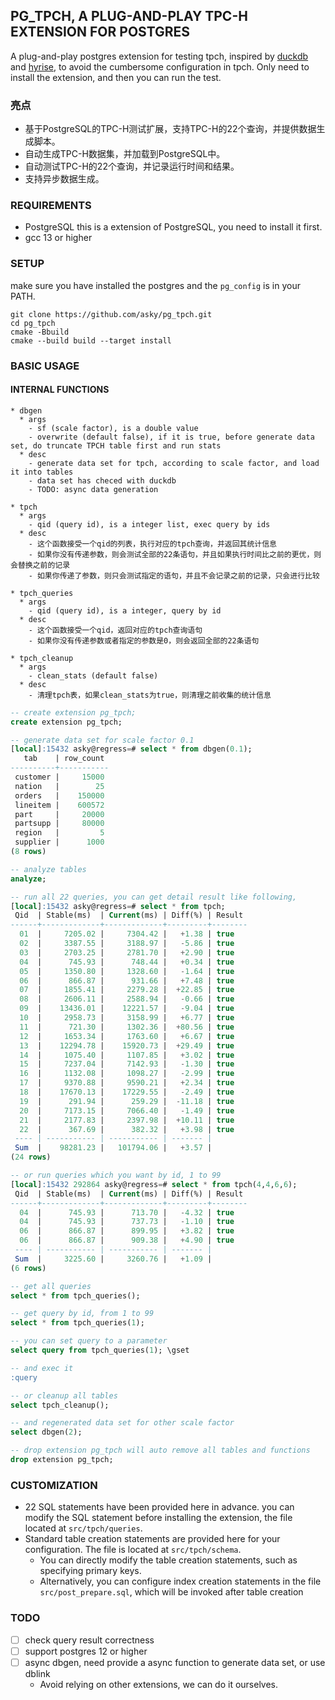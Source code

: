 ## PG_TPCH, A PLUG-AND-PLAY TPC-H EXTENSION FOR POSTGRES

A plug-and-play postgres extension for testing tpch, inspired by [duckdb](https://github.com/duckdb/duckdb.git) and [hyrise](https://github.com/hyrise/hyrise.git), to avoid the cumbersome configuration in tpch. Only need to install the extension, and then you can run the test.

### 亮点

- 基于PostgreSQL的TPC-H测试扩展，支持TPC-H的22个查询，并提供数据生成脚本。
- 自动生成TPC-H数据集，并加载到PostgreSQL中。
- 自动测试TPC-H的22个查询，并记录运行时间和结果。
- 支持异步数据生成。


### REQUIREMENTS

- PostgreSQL
    this is a extension of PostgreSQL, you need to install it first.
- gcc 13 or higher

### SETUP

make sure you have installed the postgres and the `pg_config` is in your PATH.

```
git clone https://github.com/asky/pg_tpch.git
cd pg_tpch
cmake -Bbuild
cmake --build build --target install
```

### BASIC USAGE

#### INTERNAL FUNCTIONS

```
* dbgen 
  * args
    - sf (scale factor), is a double value
    - overwrite (default false), if it is true, before generate data set, do truncate TPCH table first and run stats
  * desc
    - generate data set for tpch, according to scale factor, and load it into tables
    - data set has checed with duckdb
    - TODO: async data generation

* tpch
  * args
    - qid (query id), is a integer list, exec query by ids
  * desc
    - 这个函数接受一个qid的列表，执行对应的tpch查询，并返回其统计信息
    - 如果你没有传递参数，则会测试全部的22条语句，并且如果执行时间比之前的更优，则会替换之前的记录
    - 如果你传递了参数，则只会测试指定的语句，并且不会记录之前的记录，只会进行比较

* tpch_queries
  * args
    - qid (query id), is a integer, query by id
  * desc
    - 这个函数接受一个qid，返回对应的tpch查询语句
    - 如果你没有传递参数或者指定的参数是0，则会返回全部的22条语句

* tpch_cleanup
  * args
    - clean_stats (default false)
  * desc
    - 清理tpch表，如果clean_stats为true，则清理之前收集的统计信息

```

```sql
-- create extension pg_tpch;
create extension pg_tpch;

-- generate data set for scale factor 0.1
[local]:15432 asky@regress=# select * from dbgen(0.1);
   tab    | row_count
----------+-----------
 customer |     15000
 nation   |        25
 orders   |    150000
 lineitem |    600572
 part     |     20000
 partsupp |     80000
 region   |         5
 supplier |      1000
(8 rows)

-- analyze tables
analyze;

-- run all 22 queries, you can get detail result like following,
[local]:15432 asky@regress=# select * from tpch;
 Qid  | Stable(ms)  | Current(ms) | Diff(%) | Result
------+-------------+-------------+---------+--------
  01  |     7205.02 |     7304.42 |   +1.38 | true
  02  |     3387.55 |     3188.97 |   -5.86 | true
  03  |     2703.25 |     2781.70 |   +2.90 | true
  04  |      745.93 |      748.44 |   +0.34 | true
  05  |     1350.80 |     1328.60 |   -1.64 | true
  06  |      866.87 |      931.66 |   +7.48 | true
  07  |     1855.41 |     2279.28 |  +22.85 | true
  08  |     2606.11 |     2588.94 |   -0.66 | true
  09  |    13436.01 |    12221.57 |   -9.04 | true
  10  |     2958.73 |     3158.99 |   +6.77 | true
  11  |      721.30 |     1302.36 |  +80.56 | true
  12  |     1653.34 |     1763.60 |   +6.67 | true
  13  |    12294.78 |    15920.73 |  +29.49 | true
  14  |     1075.40 |     1107.85 |   +3.02 | true
  15  |     7237.04 |     7142.93 |   -1.30 | true
  16  |     1132.08 |     1098.27 |   -2.99 | true
  17  |     9370.88 |     9590.21 |   +2.34 | true
  18  |    17670.13 |    17229.55 |   -2.49 | true
  19  |      291.94 |      259.29 |  -11.18 | true
  20  |     7173.15 |     7066.40 |   -1.49 | true
  21  |     2177.83 |     2397.98 |  +10.11 | true
  22  |      367.69 |      382.32 |   +3.98 | true
 ---- | ----------- | ----------- | ------- |
 Sum  |    98281.23 |   101794.06 |   +3.57 |
(24 rows)

-- or run queries which you want by id, 1 to 99
[local]:15432 292864 asky@regress=# select * from tpch(4,4,6,6);
 Qid  | Stable(ms)  | Current(ms) | Diff(%) | Result
------+-------------+-------------+---------+--------
  04  |      745.93 |      713.70 |   -4.32 | true
  04  |      745.93 |      737.73 |   -1.10 | true
  06  |      866.87 |      899.95 |   +3.82 | true
  06  |      866.87 |      909.38 |   +4.90 | true
 ---- | ----------- | ----------- | ------- |
 Sum  |     3225.60 |     3260.76 |   +1.09 |
(6 rows)

-- get all queries
select * from tpch_queries();

-- get query by id, from 1 to 99
select * from tpch_queries(1);

-- you can set query to a parameter
select query from tpch_queries(1); \gset

-- and exec it
:query

-- or cleanup all tables
select tpch_cleanup();

-- and regenerated data set for other scale factor 
select dbgen(2);

-- drop extension pg_tpch will auto remove all tables and functions
drop extension pg_tpch;

```

### CUSTOMIZATION

* 22 SQL statements have been provided here in advance. you can modify the SQL statement before installing the extension,  the file located at `src/tpch/queries`.
* Standard table creation statements are provided here for your configuration. The file is located at `src/tpch/schema`.
   * You can directly modify the table creation statements, such as specifying primary keys.
   * Alternatively, you can configure index creation statements in the file `src/post_prepare.sql`, which will be invoked after table creation


### TODO

- [ ] check query result correctness
- [ ] support postgres 12 or higher
- [ ] async dbgen, need provide a async function to generate data set, or use dblink
    - Avoid relying on other extensions, we can do it ourselves.
